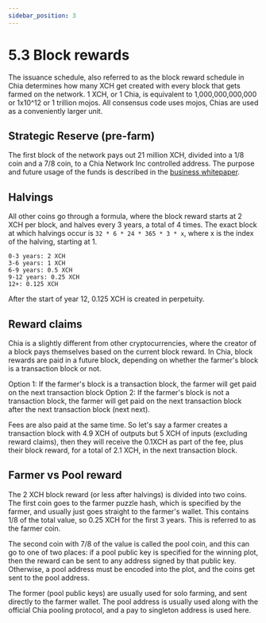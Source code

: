 ```yaml
---
sidebar_position: 3
---
```


# 5.3 Block rewards

The issuance schedule, also referred to as the block reward schedule in Chia determines how many XCH get created with
every block that gets farmed on the network.
1 XCH, or 1 Chia, is equivalent to 1,000,000,000,000 or 1x10^12 or 1 trillion mojos. 
All consensus code uses mojos, Chias are used as a conveniently larger unit.

## Strategic Reserve (pre-farm)

The first block of the network pays out 21 million XCH, divided into a 1/8 coin and a 7/8 coin, to a Chia Network Inc
controlled address. The purpose and future usage of the funds is described in the [business whitepaper](https://www.chia.net/2021/02/10/chia-businesss-whitepaper.html).


## Halvings

All other coins go through a formula, where the block reward starts at 2 XCH per block, and halves every 3 years, a total
of 4 times. The exact block at which halvings occur is `32 * 6 * 24 * 365 * 3 * x`, where x is the index of the halving,
starting at 1.

```
0-3 years: 2 XCH
3-6 years: 1 XCH
6-9 years: 0.5 XCH
9-12 years: 0.25 XCH
12+: 0.125 XCH
```

After the start of year 12, 0.125 XCH is created in perpetuity.

## Reward claims
Chia is a slightly different from other cryptocurrencies, where the creator of a block pays themselves based on the
current block reward. In Chia, block rewards are paid in a future block, depending on whether the farmer's block is
a transaction block or not.

Option 1: If the farmer's block is a transaction block, the farmer will get paid on the next transaction block
Option 2: If the farmer's block is not a transaction block, the farmer will get paid on the next transaction block after the next transaction block (next next).

Fees are also paid at the same time. So let's say a farmer creates a transaction block with 4.9 XCH of outputs but 5 XCH of inputs (excluding reward claims),
then they will receive the 0.1XCH as part of the fee, plus their block reward, for a total of 2.1 XCH, in the next
transaction block.


## Farmer vs Pool reward

The 2 XCH block reward (or less after halvings) is divided into two coins. The first coin goes to the farmer puzzle hash,
which is specified by the farmer, and usually just goes straight to the farmer's wallet. This contains 1/8 of the total
value, so 0.25 XCH for the first 3 years. This is referred to as the farmer coin. 

The second coin with 7/8 of the value is called the pool coin, and this can go to one of two places: if a pool public
key is specified for the winning plot, then the reward can be sent to any address signed by that public key. Otherwise,
a pool address must be encoded into the plot, and the coins get sent to the pool address.

The former (pool public keys) are usually used for solo farming, and sent directly to the farmer wallet. The pool address
is usually used along with the official Chia pooling protocol, and a pay to singleton address is used here.